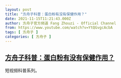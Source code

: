 ```yaml
---
layout: post
title: "方舟子科普：蛋白粉有没有保健作用？"
date: 2021-11-15T11:21:43.000Z
author: 方舟子官方频道 Fang Zhouzi - Official Channel
from: https://www.youtube.com/watch?v=YtQGvgcAcbA
tags: [ 方舟子 ]
categories: [ 方舟子 ]
---
```

<!--1636975303000-->
[方舟子科普：蛋白粉有没有保健作用？](https://www.youtube.com/watch?v=YtQGvgcAcbA)
------

<div>
短视频科普系列。
</div>
